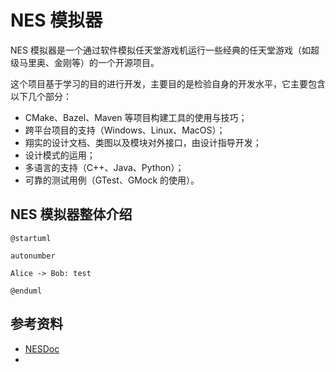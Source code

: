# NES 模拟器
NES 模拟器是一个通过软件模拟任天堂游戏机运行一些经典的任天堂游戏（如超级马里奥、金刚等）的一个开源项目。

这个项目基于学习的目的进行开发，主要目的是检验自身的开发水平，它主要包含以下几个部分：
- CMake、Bazel、Maven 等项目构建工具的使用与技巧；
- 跨平台项目的支持（Windows、Linux、MacOS）；
- 翔实的设计文档、类图以及模块对外接口，由设计指导开发；
- 设计模式的运用；
- 多语言的支持（C++、Java、Python）；
- 可靠的测试用例（GTest、GMock 的使用）。

## NES 模拟器整体介绍

```plantuml
@startuml

autonumber

Alice -> Bob: test

@enduml
```

## 参考资料
- [NESDoc](./NESDoc.pdf)
- 